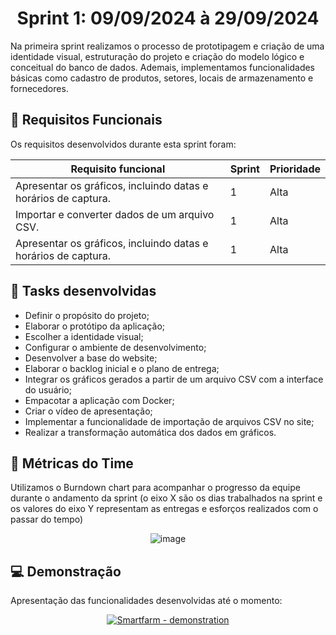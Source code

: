 <h1 align='center'> Sprint 1: 09/09/2024 à 29/09/2024 </h1>

Na primeira sprint realizamos o processo de prototipagem e criação de uma identidade visual, estruturação do projeto e criação do modelo lógico e conceitual do banco de dados. Ademais, implementamos funcionalidades básicas como cadastro de produtos, setores, locais de armazenamento e fornecedores.


## 🧾 Requisitos Funcionais

Os requisitos desenvolvidos durante esta sprint foram:

Requisito funcional | Sprint | Prioridade |
|------|--------|------|
| Apresentar os gráficos, incluindo datas e horários de captura. | 1 | Alta |
| Importar e converter dados de um arquivo CSV. | 1 | Alta |
| Apresentar os gráficos, incluindo datas e horários de captura.| 1 | Alta |


## 🎯 Tasks desenvolvidas

 - Definir o propósito do projeto;
 - Elaborar o protótipo da aplicação;
 - Escolher a identidade visual;
 - Configurar o ambiente de desenvolvimento;
 - Desenvolver a base do website;
 - Elaborar o backlog inicial e o plano de entrega;
 - Integrar os gráficos gerados a partir de um arquivo CSV com a interface do usuário;
 - Empacotar a aplicação com Docker;
 - Criar o vídeo de apresentação;
 - Implementar a funcionalidade de importação de arquivos CSV no site;
 - Realizar a transformação automática dos dados em gráficos.


## 📅 Métricas do Time

Utilizamos o Burndown chart para acompanhar o progresso da equipe durante o andamento da sprint (o eixo X são os dias trabalhados na sprint e os valores do eixo Y representam as entregas e esforços realizados com o passar do tempo)

<div align="center">
 
![image](https://github.com/user-attachments/assets/d7de1756-c0ca-4c5c-8295-86092faa2bb7)
 </div>

  
## 💻 Demonstração

Apresentação das funcionalidades desenvolvidas até o momento:
<div align="center">
 
[![Smartfarm - demonstration](https://img.youtube.com/vi/bqNpXkbuNLw/0.jpg)](https://youtu.be/bqNpXkbuNLw)
</div>

